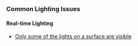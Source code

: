 ### Common Lighting Issues

#### Real-time Lighting
 - [Only some of the lights on a surface are visible](Light%20Limits/Choose%20Pipeline.md)